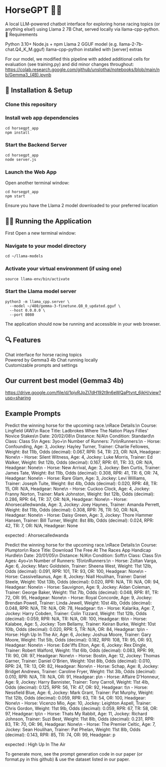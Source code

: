 # HorseGPT 🐎💬
A local LLM-powered chatbot interface for exploring horse racing topics (or anything else!) using Llama 2 7B Chat, served locally via llama-cpp-python.
🧠 Requirements

Python 3.10+
Node.js + npm
Llama 2 GGUF model (e.g. llama-2-7b-chat.Q4_K_M.gguf)
llama-cpp-python installed with [server] extras

For our model, we modified this pipeline with added additional cells for evaluation (see training.py) and did minor changes throughout: https://colab.research.google.com/github/unslothai/notebooks/blob/main/nb/Gemma3_(4B).ipynb

## 🚀 Installation & Setup

### Clone this repository

### Install web app dependencies
```
cd horsegpt_app
npm install
```

### Start the Backend Server
```
cd horsegpt_app
node server.js
```
### Launch the Web App
Open another terminal window:
```
cd horsegpt_app
npm start
```

Ensure you have the Llama 2 model downloaded to your preferred location

## 🏃‍♂️ Running the Application
First Open a new terminal window:

### Navigate to your model directory
```cd ~/llama-models```

### Activate your virtual environment (if using one)
```source llama-env/bin/activate```

### Start the Llama model server
```
python3 -m llama_cpp.server \
  --model ~/480/gemma-3-finetune.Q8_0_updated.gguf \
  --host 0.0.0.0 \
  --port 8080
```
The application should now be running and accessible in your web browser.

## 🔍 Features
Chat interface for horse racing topics\
Powered by Gemma3 4b Chat running locally\
Customizable prompts and settings

## Our current best model (Gemma3 4b)
https://drive.google.com/file/d/1pjyRJpZI7dH192t9n6eWQaPtvnt_6jkH/view?usp=sharing

## Example Prompts
Predict the winning horse for the upcoming race.\nRace Details:\n Course: Lingfield (AW)\n Race Title: Ladbrokes Where The Nation Plays Fillies' Novice Stakes\n Date: 20/02/08\n Distance: N/A\n Condition: Standard\n Class: Class 5\n Ages: 3yo+\n Number of Runners: 7\n\nRunners:\n - Horse: Confounding, Age: 3, Jockey: Hayley Turner, Trainer: Charlie Fellowes, Weight: 8st 11lb, Odds (decimal): 0.067, RPR: 54, TR: 23, OR: N/A, Headgear: None\n - Horse: Silent Witness, Age: 4, Jockey: Luke Morris, Trainer: Ed Walker, Weight: 9st 12lb, Odds (decimal): 0.167, RPR: 61, TR: 33, OR: N/A, Headgear: None\n - Horse: New Arrival, Age: 3, Jockey: Ben Curtis, Trainer: James Tate, Weight: 8st 11lb, Odds (decimal): 0.308, RPR: 41, TR: 6, OR: 74, Headgear: None\n - Horse: Rare Glam, Age: 3, Jockey: Levi Williams, Trainer: Joseph Tuite, Weight: 8st 4lb, Odds (decimal): 0.020, RPR: 48, TR: 15, OR: N/A, Headgear: None\n - Horse: Cuckoo Clock, Age: 4, Jockey: Franny Norton, Trainer: Mark Johnston, Weight: 9st 12lb, Odds (decimal): 0.286, RPR: 64, TR: 37, OR: N/A, Headgear: None\n - Horse: Ahorsecalledwanda, Age: 3, Jockey: Joey Haynes, Trainer: Amanda Perrett, Weight: 8st 11lb, Odds (decimal): 0.308, RPR: 76, TR: 50, OR: N/A, Headgear: None\n - Horse: Daisy Green, Age: 3, Jockey: Thore Hammer Hansen, Trainer: Bill Turner, Weight: 8st 8lb, Odds (decimal): 0.024, RPR: 42, TR: 7, OR: N/A, Headgear: None

expected : Ahorsecalledwanda

Predict the winning horse for the upcoming race.\nRace Details:\n Course: Plumpton\n Race Title: Download The Free At The Races App Handicap Hurdle\n Date: 20/01/05\n Distance: N/A\n Condition: Soft\n Class: Class 5\n Ages: 4yo+\n Number of Runners: 15\n\nRunners:\n - Horse: Zoltan Varga, Age: 6, Jockey: Marc Goldstein, Trainer: Sheena West, Weight: 11st 12lb, Odds (decimal): 0.091, RPR: 101, TR: 93, OR: 100, Headgear: None\n - Horse: Cassivellaunus, Age: 8, Jockey: Niall Houlihan, Trainer: Daniel Steele, Weight: 10st 13lb, Odds (decimal): 0.020, RPR: N/A, TR: N/A, OR: 94, Headgear: None\n - Horse: Sauvignon, Age: 9, Jockey: Aidan Coleman, Trainer: George Baker, Weight: 11st 7lb, Odds (decimal): 0.048, RPR: 81, TR: 72, OR: 95, Headgear: None\n - Horse: Royal Concorde, Age: 9, Jockey: Brendan Powell, Trainer: Linda Jewell, Weight: 10st 4lb, Odds (decimal): 0.048, RPR: N/A, TR: N/A, OR: 78, Headgear: t\n - Horse: Kalarika, Age: 7, Jockey: Harry Cobden, Trainer: Colin Tizzard, Weight: 11st 12lb, Odds (decimal): 0.059, RPR: N/A, TR: N/A, OR: 100, Headgear: tb\n - Horse: Kalabee, Age: 5, Jockey: Tom Bellamy, Trainer: Keiran Burke, Weight: 10st 10lb, Odds (decimal): 0.020, RPR: 5, TR: N/A, OR: 84, Headgear: tp\n - Horse: High Up In The Air, Age: 6, Jockey: Joshua Moore, Trainer: Gary Moore, Weight: 11st 5lb, Odds (decimal): 0.182, RPR: 108, TR: 95, OR: 93, Headgear: None\n - Horse: Ede'iffs Elton, Age: 6, Jockey: Rex Dingle, Trainer: Robert Walford, Weight: 11st 6lb, Odds (decimal): 0.083, RPR: 99, TR: 90, OR: 97, Headgear: None\n - Horse: Bostin, Age: 12, Jockey: Thomas Garner, Trainer: Daniel O'Brien, Weight: 10st 8lb, Odds (decimal): 0.010, RPR: 24, TR: 13, OR: 82, Headgear: None\n - Horse: Schap, Age: 8, Jockey: Bridget Andrews, Trainer: Caroline Fryer, Weight: 11st 3lb, Odds (decimal): 0.010, RPR: N/A, TR: N/A, OR: 91, Headgear: p\n - Horse: Affaire D'Honneur, Age: 9, Jockey: Harry Bannister, Trainer: Tony Carroll, Weight: 11st 4lb, Odds (decimal): 0.125, RPR: 56, TR: 47, OR: 92, Headgear: t\n - Horse: Nessfield Blue, Age: 6, Jockey: Mark Grant, Trainer: Pat Murphy, Weight: 11st 12lb, Odds (decimal): 0.059, RPR: 63, TR: 54, OR: 100, Headgear: None\n - Horse: Vicenzo Mio, Age: 10, Jockey: Leighton Aspell, Trainer: Chris Gordon, Weight: 11st 9lb, Odds (decimal): 0.059, RPR: 67, TR: 58, OR: 97, Headgear: tp\n - Horse: Thats My Rabbit, Age: 11, Jockey: Richard Johnson, Trainer: Suzi Best, Weight: 11st 8lb, Odds (decimal): 0.231, RPR: 83, TR: 70, OR: 96, Headgear: None\n - Horse: The Premier Celtic, Age: 7, Jockey: Sean Houlihan, Trainer: Pat Phelan, Weight: 11st 8lb, Odds (decimal): 0.143, RPR: 85, TR: 74, OR: 99, Headgear: p

expected : High Up In The Air

To generate more, see the prompt generation code in our paper (or format.py in this github) & use the dataset listed in our paper.


